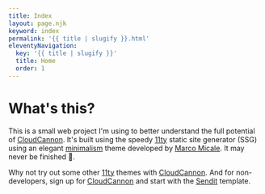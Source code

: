 ```yaml
---
title: Index
layout: page.njk
keyword: index
permalink: '{{ title | slugify }}.html'
eleventyNavigation:
  key: '{{ title | slugify }}'
  title: Home
  order: 1
---
```

# What's this?

This is a small web project I'm using to better understand the full potential of <a target="_blank" rel="noopener" href="https://cloudcannon.com">CloudCannon</a>. It's built using the speedy <a target="_blank" rel="noopener" href="https://www.11ty.dev/">11ty</a> static site generator (SSG) using an elegant <a target="_blank" rel="noopener" href="https://github.com/MarcoMicale/Minimalism">minimalism</a> theme developed by&nbsp;<a target="_blank" rel="noopener" href="https://github.com/MarcoMicale">Marco Micale</a>. It may never be finished 😬.

Why not try out some other <a target="_blank" rel="noopener" style="font-family: var(--font-family); letter-spacing: 0.01rem;" href="https://www.11ty.dev">11ty</a> themes with&nbsp;<a target="_blank" rel="noopener" style="font-family: var(--font-family); letter-spacing: 0.01rem;" href="https://app.cloudcannon.com/register?trial=cc_standard">CloudCannon</a>. And for non-developers, sign up for <a target="_blank" rel="noopener" style="font-family: var(--font-family); letter-spacing: 0.01rem;" href="https://app.cloudcannon.com/register?trial=cc_standard">CloudCannon</a> and start with the <a target="_blank" rel="noopener" style="font-family: var(--font-family); letter-spacing: 0.01rem;" href="https://github.com/CloudCannon/sendit-eleventy-template">Sendit</a> template.